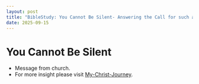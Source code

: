 ```yaml
---
layout: post
title: "BibleStudy: You Cannot Be Silent- Answering the Call for such a Time as this"
date: 2025-09-15
---
```


# You Cannot Be Silent
- Message from church.
- For more insight please visit <a href="/christ">My-Christ-Journey</a>.